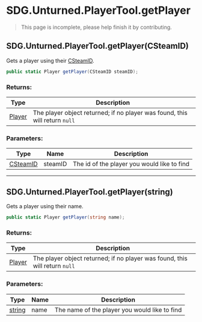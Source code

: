 # SDG.Unturned.PlayerTool.getPlayer

> This page is incomplete, please help finish it by contributing.

## SDG.Unturned.PlayerTool.getPlayer(CSteamID)

Gets a player using their [CSteamID](scripting/steamworks/csteamid).

```csharp
public static Player getPlayer(CSteamID steamID);
```

### Returns:

Type | Description
------------ | -------------
[Player](scripting/sdg/unturned/player) | The player object returned; if no player was found, this will return `null`

### Parameters:

Type | Name | Description
------------ | ------------- | -------------
[CSteamID](scripting/steamworks/csteamid) | steamID | The id of the player you would like to find

----

## SDG.Unturned.PlayerTool.getPlayer(string)

Gets a player using their name.

```csharp
public static Player getPlayer(string name);
```

### Returns:

Type | Description
------------ | -------------
[Player](scripting/sdg/unturned/player) | The player object returned; if no player was found, this will return `null`

### Parameters:

Type | Name | Description
------------ | ------------- | -------------
[string](https://docs.microsoft.com/en-us/dotnet/api/system.string?view=netframework-3.5) | name | The name of the player you would like to find